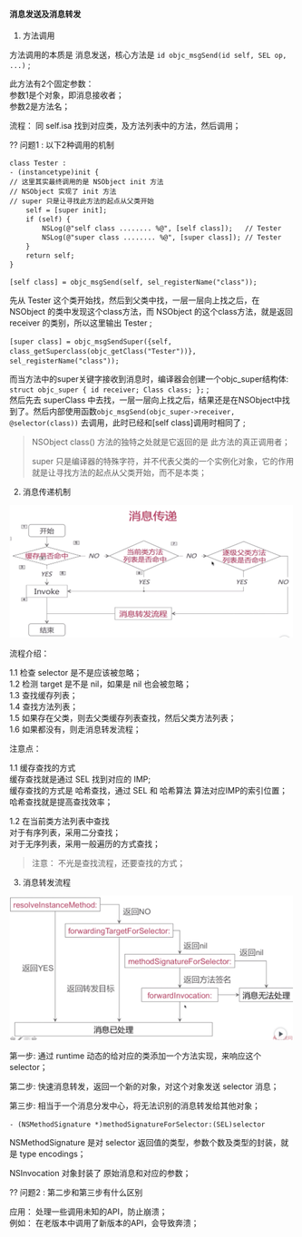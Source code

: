 

#### 消息发送及消息转发

1. 方法调用

方法调用的本质是 消息发送，核心方法是 `id objc_msgSend(id self, SEL op, ...)` ;

此方法有2个固定参数：   
参数1是个对象，即消息接收者；   
参数2是方法名；   

流程： 同 self.isa 找到对应类，及方法列表中的方法，然后调用；

?? 问题1 : 以下2种调用的机制

```
class Tester :
- (instancetype)init {
// 这里其实最终调用的是 NSObject init 方法
// NSObject 实现了 init 方法
// super 只是让寻找此方法的起点从父类开始
    self = [super init]; 
    if (self) {
        NSLog(@"self class ........ %@", [self class]);   // Tester
        NSLog(@"super class ........ %@", [super class]); // Tester
    }
    return self;
}

```

`[self class] = objc_msgSend(self, sel_registerName("class"));`

先从 Tester 这个类开始找，然后到父类中找，一层一层向上找之后，在 NSObject 的类中发现这个class方法，而 NSObject 的这个class方法，就是返回 receiver 的类别，所以这里输出 Tester ;


`[super class] = objc_msgSendSuper({self, class_getSuperclass(objc_getClass("Tester"))}, sel_registerName("class"));
`

而当方法中的super关键字接收到消息时，编译器会创建一个objc_super结构体: `struct objc_super { id receiver; Class class; };` ;  
然后先去 superClass 中去找，一层一层向上找之后，结果还是在NSObject中找到了。然后内部使用函数`objc_msgSend(objc_super->receiver, @selector(class))` 去调用，此时已经和[self class]调用时相同了 ;

> NSObject class() 方法的独特之处就是它返回的是 此方法的真正调用者； 
>   
> super 只是编译器的特殊字符，并不代表父类的一个实例化对象，它的作用就是让寻找方法的起点从父类开始，而不是本类；


2. 消息传递机制

<img src="./消息传递机制.png" width="500" />

流程介绍：

1.1 检查 selector 是不是应该被忽略；  
1.2 检测 target 是不是 nil，如果是 nil 也会被忽略；   
1.3 查找缓存列表；  
1.4 查找方法列表；   
1.5 如果存在父类，则去父类缓存列表查找，然后父类方法列表；  
1.6 如果都没有，则走消息转发流程；  

注意点：

1.1  缓存查找的方式   
缓存查找就是通过 SEL 找到对应的 IMP;   
缓存查找的方式是 哈希查找，通过 SEL 和 哈希算法 算法对应IMP的索引位置；   
哈希查找就是提高查找效率；

1.2 在当前类方法列表中查找  
对于有序列表，采用二分查找；  
对于无序列表，采用一般遍历的方式查找；  

> 注意： 不光是查找流程，还要查找的方式；


3. 消息转发流程

<img src="./消息转发流程.png" width="500" />

第一步: 通过 runtime 动态的给对应的类添加一个方法实现，来响应这个 selector；

第二步: 快速消息转发，返回一个新的对象，对这个对象发送 selector 消息；

第三步: 相当于一个消息分发中心，将无法识别的消息转发给其他对象；

`- (NSMethodSignature *)methodSignatureForSelector:(SEL)selector`

NSMethodSignature 是对 selector 返回值的类型，参数个数及类型的封装，就是 type encodings；

NSInvocation 对象封装了 原始消息和对应的参数；

?? 问题2 : 第二步和第三步有什么区别


应用： 
处理一些调用未知的API，防止崩溃；  
例如： 在老版本中调用了新版本的API，会导致奔溃；





